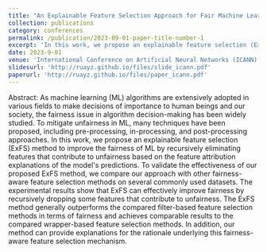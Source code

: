 ```yaml
---
title: "An Explainable Feature Selection Approach for Fair Machine Learning"
collection: publications
category: conferences
permalink: /publication/2023-09-01-paper-title-number-1
excerpt: 'In this work, we propose an explainable feature selection (ExFS) method to improve the fairness of ML by recursively eliminating features that contribute to unfairness based on the feature attribution explanations (FAE) of the model’s predictions.'
date: 2023-9-01
venue: 'International Conference on Artificial Neural Networks (ICANN)'
slidesurl: 'http://ruayz.github.io/files/slide_icann.pdf'
paperurl: 'http://ruayz.github.io/files/paper_icann.pdf'
---
```


Abstract: As machine learning (ML) algorithms are extensively adopted in various fields to make decisions of importance to human beings and our society, the fairness issue in algorithm decision-making has been widely studied. To mitigate unfairness in ML, many techniques have been proposed, including pre-processing, in-processing, and post-processing approaches. In this work, we propose an explainable feature selection (ExFS) method to improve the fairness of ML by recursively eliminating features that contribute to unfairness based on the feature attribution explanations of the model's predictions. To validate the effectiveness of our proposed ExFS method, we compare our approach with other fairness-aware feature selection methods on several commonly used datasets. The experimental results show that ExFS can effectively improve fairness by recursively dropping some features that contribute to unfairness. The ExFS method generally outperforms the compared filter-based feature selection methods in terms of fairness and achieves comparable results to the compared wrapper-based feature selection methods. In addition, our method can provide explanations for the rationale underlying this fairness-aware feature selection mechanism.  

